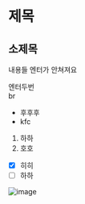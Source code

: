 # 제목
## 소제목
내용들
엔터가 안쳐져요


엔터두번 <br/>
br 


* 후후후 
* kfc 

1. 하하
2. 호호

- [x] 히히
- [ ] 하하

![image](https://github.com/user-attachments/assets/eaa17eae-298c-4280-9155-ae2c5aabf8da)

